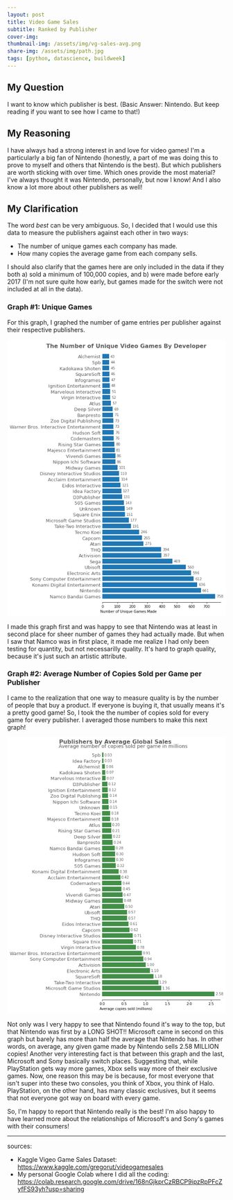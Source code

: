 ```yaml
---
layout: post
title: Video Game Sales
subtitle: Ranked by Publisher
cover-img: 
thumbnail-img: /assets/img/vg-sales-avg.png
share-img: /assets/img/path.jpg
tags: [python, datascience, buildweek]
---
```

## My Question
I want to know which publisher is best. (Basic Answer: Nintendo. But keep reading if you want to see how I came to that!)

## My Reasoning
I have always had a strong interest in and love for video games! I'm a particularly a big fan of Nintendo (honestly, a part of me was doing this to prove to myself and others that Nintendo is the best). But which publishers are worth sticking with over time. Which ones provide the most material? I've always thought it was Nintendo, personally, but now I know! And I also know a lot more about other publishers as well!

## My Clarification
The word *best* can be very ambiguous. So, I decided that I would use this data to measure the publishers against each other in two ways:
- The number of unique games each company has made.
- How many copies the average game from each company  sells.

I should also clarify that the games here are only included in the data if they both a) sold a minimum of 100,000 copies, and b) were made before early 2017 (I'm not sure quite how early, but games made for the switch were not included at all in the data).

### Graph #1: Unique Games
For this graph, I graphed the number of game entries per publisher against their respective publishers.

![graph of unique games made by each publisher](/assets/img/vg-sales.png)

I made this graph first and was happy to see that Nintendo was at least in second place for sheer number of games they had actually made. But when I saw that Namco was in first place, it made me realize I had only been testing for quantity, but not necessarilly quality. It's hard to graph quality, because it's just such an artistic attribute.
### Graph #2: Average Number of Copies Sold per Game per Publisher
I came to the realization that one way to measure quality is by the number of people that buy a product. If everyone is buying it, that usually means it's a pretty good game! So, I took the the number of copies sold for every game for every publisher. I averaged those numbers to make this next graph!

![graph of average number of copies sold per game for each publisher](/assets/img/vg-sales-avg.png)

Not only was I very happy to see that Nintendo found it's way to the top, but that Nintendo was first by a LONG SHOT!! Microsoft came in second on this graph but barely has more than half the average that Nintendo has. In other words, on average, any given game made by Nintendo sells 2.58 MILLION copies! Another very interesting fact is that between this graph and the last, Microsoft and Sony basically switch places. Suggesting that, while PlayStation gets way more games, Xbox sells way more of their exclusive games. Now, one reason this may be is because, for most everyone that isn't super into these two consoles, you think of Xbox, you think of Halo. PlayStation, on the other hand, has many classic exclusives, but it seems that not everyone got way on board with every game.

So, I'm happy to report that Nintendo really is the best! I'm also happy to have learned more about the relationships of Microsoft's and Sony's games with their consumers!

---

sources:
* Kaggle Vigeo Game Sales Dataset: https://www.kaggle.com/gregorut/videogamesales
* My personal Google Colab where I did all the coding: https://colab.research.google.com/drive/168nGjkprCzRBCP9ipzRpPFcZyfFS93yh?usp=sharing
